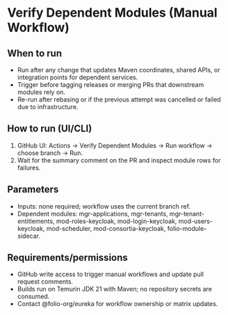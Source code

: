 # Verify Dependent Modules (Manual Workflow)

## When to run
- Run after any change that updates Maven coordinates, shared APIs, or integration points for dependent services.
- Trigger before tagging releases or merging PRs that downstream modules rely on.
- Re-run after rebasing or if the previous attempt was cancelled or failed due to infrastructure.

## How to run (UI/CLI)
1. GitHub UI: Actions → Verify Dependent Modules → Run workflow → choose branch → Run.
2. Wait for the summary comment on the PR and inspect module rows for failures.

## Parameters
- Inputs: none required; workflow uses the current branch ref.
- Dependent modules: mgr-applications, mgr-tenants, mgr-tenant-entitlements, mod-roles-keycloak, mod-login-keycloak, mod-users-keycloak, mod-scheduler, mod-consortia-keycloak, folio-module-sidecar.

## Requirements/permissions
- GitHub write access to trigger manual workflows and update pull request comments.
- Builds run on Temurin JDK 21 with Maven; no repository secrets are consumed.
- Contact @folio-org/eureka for workflow ownership or matrix updates.

